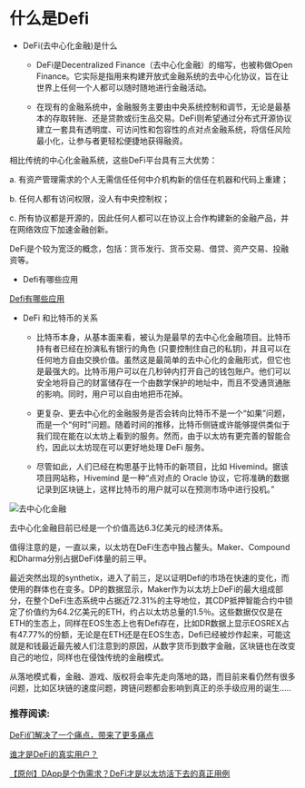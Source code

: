 # 什么是Defi


+ DeFi(去中心化金融)是什么

    - DeFi是Decentralized Finance（去中心化金融）的缩写，也被称做Open Finance。它实际是指用来构建开放式金融系统的去中心化协议，旨在让世界上任何一个人都可以随时随地进行金融活动。

    - 在现有的金融系统中，金融服务主要由中央系统控制和调节，无论是最基本的存取转账、还是贷款或衍生品交易。DeFi则希望通过分布式开源协议建立一套具有透明度、可访问性和包容性的点对点金融系统，将信任风险最小化，让参与者更轻松便捷地获得融资。

相比传统的中心化金融系统，这些DeFi平台具有三大优势：

a. 有资产管理需求的个人无需信任任何中介机构新的信任在机器和代码上重建；

b. 任何人都有访问权限，没人有中央控制权；

c. 所有协议都是开源的，因此任何人都可以在协议上合作构建新的金融产品，并在网络效应下加速金融创新。

DeFi是个较为宽泛的概念，包括：货币发行、货币交易、借贷、资产交易、投融资等。


+ Defi有哪些应用

[Defi有哪些应用](https://cdn.bsatoshi.com/2019/07/06/15624009681643.jpg)

+ DeFi 和比特币的关系

    - 比特币本身，从基本面来看，被认为是最早的去中心化金融项目。比特币持有者已经在扮演私有银行的角色 (只要控制住自己的私钥)，并且可以在任何地方自由交换价值。虽然这是最简单的去中心化的金融形式，但它也是最强大的。比特币用户可以在几秒钟内打开自己的钱包账户。他们可以安全地将自己的财富储存在一个由数学保护的地址中，而且不受通货通胀的影响。同时，用户可以自由地把币花掉。

    - 更复杂、更去中心化的金融服务是否会转向比特币不是一个“如果”问题，而是一个“何时”问题。随着时间的推移，比特币侧链或许能够提供类似于我们现在能在以太坊上看到的服务。然而，由于以太坊有更完善的智能合约，因此以太坊现在可以更好地处理 DeFi 服务。

    - 尽管如此，人们已经在构思基于比特币的新项目，比如 Hivemind。据该项目网站称，Hivemind 是一种“点对点的 Oracle 协议，它将准确的数据记录到区块链上，这样比特币的用户就可以在预测市场中进行投机。”


![去中心化金融](https://cdn.bsatoshi.com/2019/07/06/15624016688805.jpg)

去中心化金融目前已经是一个价值高达6.3亿美元的经济体系。


值得注意的是，一直以来，以太坊在DeFi生态中独占鳌头。Maker、Compound和Dharma分别占据DeFi体量的前三甲。

最近突然出现的synthetix，进入了前三，足以证明Defi的市场在快速的变化，而使用的群体也在变多。DP的数据显示，Maker作为以太坊上DeFi的最大组成部分，在整个DeFi生态系统中占据近72.31%的主导地位，其CDP抵押智能合约中锁定了价值约为64.2亿美元的ETH，约占以太坊总量的1.5％。这些数据仅仅是在ETH的生态上，同样在EOS生态上也有Defi存在，比如DR数据上显示EOSREX占有47.77%的份额，无论是在ETH还是在EOS生态，Defi已经被炒作起来，可能这就是和钱最近最先被人们注意到的原因，从数字货币到数字金融，区块链也在改变自己的地位，同样也在侵蚀传统的金融模式。


从落地模式看，金融、游戏、版权将会率先走向落地的路，而目前来看仍然有很多问题，比如区块链的速度问题，跨链问题都会影响到真正的杀手级应用的诞生.....




### 推荐阅读:

[DeFi们解决了一个痛点，带来了更多痛点](https://31qu.cn/news/5cf7661e52a28a13db/)

[谁才是DeFi的真实用户？](https://31qu.cn/news/5cf62d4f40b7c50314/)

[【原创】DApp是个伪需求？DeFi才是以太坊活下去的真正用例](https://31qu.cn/news/5d1c899fa06f700ffd/)